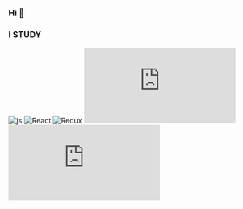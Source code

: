 ### Hi 👋
###  I STUDY 
![js](https://img.shields.io/badge/-<JS/>-4E5452?style=for-the-badge&logo=JavaScript) ![React](https://img.shields.io/badge/-<React/>-82898F?style=for-the-badge&logo=React) ![Redux](https://img.shields.io/badge/-<Redux/>-5D76CB?style=for-the-badge&logo=Redux) ![Three.js](https://img.shields.io/badge/-<Three.js/>-5F9EA0?style=for-the-badge&logo=Three.js) ![js](https://img.shields.io/badge/-<next.JS/>-808080?style=for-the-badge&logo=next.js)
